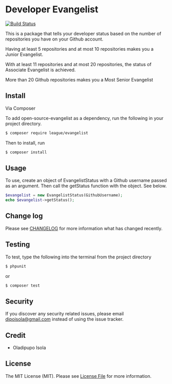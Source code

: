 # Developer Evangelist

[![Build Status](https://travis-ci.org/dzpo/evangelist.svg)](https://travis-ci.org/andela-oisola/open-source-evangelist)

This is a package that tells your developer status based on the number of repositories you have on your Github account. 

Having at least 5 repositories and at most 10 repositories makes you a Junior Evangelist. 

With at least 11 repositories and at most 20 repositories, the status of Associate Evangelist is achieved.

More than 20 Github repositories makes you a Most Senior Evangelist 

## Install

Via Composer

To add open-source-evangelist as a dependency, run the following in your project directory.

``` bash
$ composer require league/evangelist
```

Then to install, run

``` bash
$ composer install
```

## Usage

To use, create an object of EvangelistStatus with a Github username passed as an argument. Then call the getStatus function with the object. See below.

``` php
$evangelist = new EvangelistStatus(GithubUsername);
echo $evangelist->getStatus();
```

## Change log

Please see [CHANGELOG](CHANGELOG.md) for more information what has changed recently.

## Testing

To test, type the following into the terminal from the project directory

``` bash
$ phpunit
```
or 

``` bash
$ composer test
```


## Security

If you discover any security related issues, please email dipoisola@gmail.com instead of using the issue tracker.

## Credit

- Oladipupo Isola

## License

The MIT License (MIT). Please see [License File](LICENSE.md) for more information.

[ico-version]: https://img.shields.io/packagist/v/league/:package_name.svg?style=flat-square
[ico-license]: https://img.shields.io/badge/license-MIT-brightgreen.svg?style=flat-square
[ico-travis]: https://img.shields.io/travis/thephpleague/:package_name/master.svg?style=flat-square
[ico-scrutinizer]: https://img.shields.io/scrutinizer/coverage/g/thephpleague/:package_name.svg?style=flat-square
[ico-code-quality]: https://img.shields.io/scrutinizer/g/thephpleague/:package_name.svg?style=flat-square
[ico-downloads]: https://img.shields.io/packagist/dt/league/:package_name.svg?style=flat-square

[link-packagist]: https://packagist.org/packages/league/:package_name
[link-travis]: https://travis-ci.org/thephpleague/:package_name
[link-scrutinizer]: https://scrutinizer-ci.com/g/thephpleague/:package_name/code-structure
[link-code-quality]: https://scrutinizer-ci.com/g/thephpleague/:package_name
[link-downloads]: https://packagist.org/packages/league/:package_name
[link-author]: https://github.com/:author_username
[link-contributors]: ../../contributors
